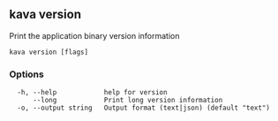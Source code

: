 <!--
title: version
-->
## kava version

Print the application binary version information

```
kava version [flags]
```

### Options

```
  -h, --help            help for version
      --long            Print long version information
  -o, --output string   Output format (text|json) (default "text")
```


